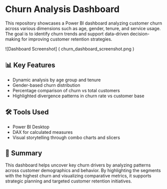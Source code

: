 # Churn Analysis Dashboard

This repository showcases a Power BI dashboard analyzing customer churn across various dimensions such as age, gender, tenure, and service usage. The goal is to identify churn trends and support data-driven decision-making for improving customer retention strategies.

![Dashboard Screenshot] ( churn_dashboard_screenshot.png )

## 📊 Key Features
- Dynamic analysis by age group and tenure  
- Gender-based churn distribution  
- Percentage comparison of churn vs total customers  
- Highlighted divergence patterns in churn rate vs customer base  

## 🛠 Tools Used
- Power BI Desktop  
- DAX for calculated measures  
- Visual storytelling through combo charts and slicers  

## 📌 Summary
This dashboard helps uncover key churn drivers by analyzing patterns across customer demographics and behavior. By highlighting the segments with the highest churn and visualizing comparative metrics, it supports strategic planning and targeted customer retention initiatives.
